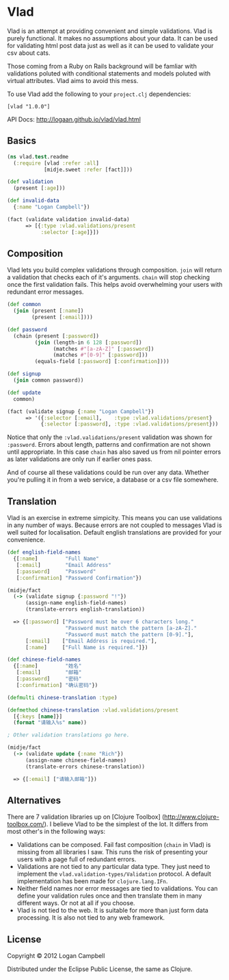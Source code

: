 # Vlad

Vlad is an attempt at providing convenient and simple validations. Vlad is
purely functional. It makes no assumptions about your data. It can be used for
validating html post data just as well as it can be used to validate your
csv about cats.

Those coming from a Ruby on Rails background will be famliar with validations
poluted with conditional statements and models poluted with virtual attributes.
Vlad aims to avoid this mess.

To use Vlad add the following to your `project.clj` dependencies:

    [vlad "1.0.0"]

API Docs: <http://logaan.github.io/vlad/vlad.html>

## Basics

```clojure
(ns vlad.test.readme
  (:require [vlad :refer :all]
            [midje.sweet :refer [fact]]))

(def validation
  (present [:age]))

(def invalid-data
  {:name "Logan Campbell"})

(fact (validate validation invalid-data)
      => [{:type :vlad.validations/present
           :selector [:age]}])
```

## Composition

Vlad lets you build complex validations through composition. `join` will return
a validation that checks each of it's arguments. `chain` will stop checking
once the first validation fails. This helps avoid overwhelming your users with
redundant error messages.

```clojure
(def common
  (join (present [:name])
        (present [:email])))

(def password
  (chain (present [:password])
         (join (length-in 6 128 [:password])
               (matches #"[a-zA-Z]" [:password])
               (matches #"[0-9]" [:password]))
         (equals-field [:password] [:confirmation])))

(def signup
  (join common password))

(def update
  common)

(fact (validate signup {:name "Logan Campbell"})
      => '({:selector [:email],    :type :vlad.validations/present}
           {:selector [:password], :type :vlad.validations/present}))
```

Notice that only the `:vlad.validations/present` validation was shown for
`:password`. Errors about length, patterns and confirmation are not shown until
appropriate. In this case `chain` has also saved us from nil pointer errors as
later validations are only run if earlier ones pass.

And of course all these validations could be run over any data. Whether you're
pulling it in from a web service, a database or a csv file somewhere.

## Translation

Vlad is an exercise in extreme simpicity. This means you can use validations in
any number of ways. Because errors are not coupled to messages Vlad is well
suited for localisation. Default english translations are provided for your
convenience.

```clojure
(def english-field-names
  {[:name]         "Full Name"
   [:email]        "Email Address"
   [:password]     "Password"
   [:confirmation] "Password Confirmation"})

(midje/fact
  (-> (validate signup {:password "!"})
      (assign-name english-field-names)
      (translate-errors english-translation))

  => {[:password] ["Password must be over 6 characters long."
                   "Password must match the pattern [a-zA-Z]."
                   "Password must match the pattern [0-9]."],
      [:email]    ["Email Address is required."],
      [:name]     ["Full Name is required."]})

(def chinese-field-names
  {[:name]         "姓名"
   [:email]        "邮箱"
   [:password]     "密码"
   [:confirmation] "确认密码"})

(defmulti chinese-translation :type)

(defmethod chinese-translation :vlad.validations/present
  [{:keys [name]}]
  (format "请输入%s" name))

; Other validation translations go here.

(midje/fact
  (-> (validate update {:name "Rich"})
      (assign-name chinese-field-names)
      (translate-errors chinese-translation))

  => {[:email] ["请输入邮箱"]})
```

## Alternatives

There are 7 validation libraries up on [Clojure Toolbox]
(http://www.clojure-toolbox.com/). I believe Vlad to be the simplest of the
lot. It differs from most other's in the following ways:

* Validations can be composed. Fail fast composition (`chain` in Vlad) is
  missing from all libraries I saw. This runs the risk of presenting your users
  with a page full of redundant errors.
* Validations are not tied to any particular data type. They just need to
  implement the `vlad.validation-types/Validation` protocol. A default
  implementation has been made for `clojure.lang.IFn`.
* Neither field names nor error messages are tied to validations. You can
  define your validation rules once and then translate them in many different
  ways. Or not at all if you choose.
* Vlad is not tied to the web. It is suitable for more than just form data
  processing. It is also not tied to any web framework.

## License

Copyright © 2012 Logan Campbell

Distributed under the Eclipse Public License, the same as Clojure.

